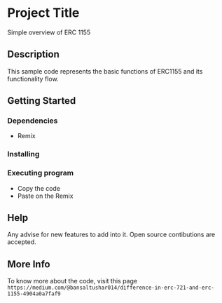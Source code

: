 # Project Title

Simple overview of ERC 1155 

## Description

This sample code represents the basic functions of  ERC1155 and its functionality flow.

## Getting Started

### Dependencies

* Remix


### Installing


### Executing program

* Copy the code
* Paste on the Remix

## Help

Any advise for new features to add into it. Open source contibutions are accepted. 


## More Info 

To know more about the code, visit this page `https://medium.com/@bansaltushar014/difference-in-erc-721-and-erc-1155-4904a0a7faf9`